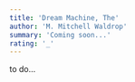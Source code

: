 ```yaml
---
title: 'Dream Machine, The'
author: 'M. Mitchell Waldrop'
summary: 'Coming soon...'
rating: '_'
---
```


to do...
